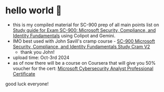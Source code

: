# hello world 👋

- this is my compiled material for SC-900 prep of all main points list on [Study guide for Exam SC-900: Microsoft Security, Compliance, and Identity Fundamentals](https://learn.microsoft.com/en-us/credentials/certifications/resources/study-guides/sc-900) using Colipot and Gemini.
- IMO best used with John Savill's cramp course - [SC-900 Microsoft Security, Compliance, and Identity Fundamentals Study Cram V2](https://youtu.be/-FJqb60wPSY?si=wQgqxADXqz1Nmxqg)
    - thank you John!
- upload time: Oct-3rd 2024
- as of now there will be a course on Coursera that will give you 50% voucher for the cert: [Microsoft Cybersecurity Analyst Professional Certificate](https://www.coursera.org/professional-certificates/microsoft-cybersecurity-analyst)

good luck everyone!